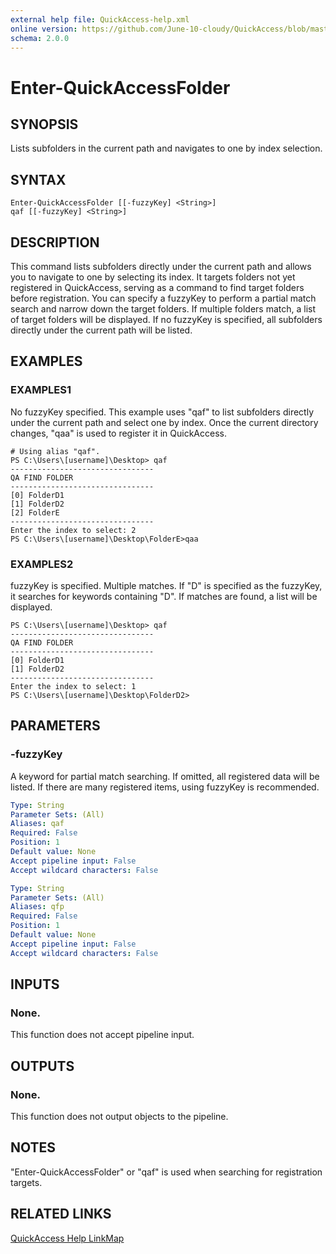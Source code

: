 ```yaml
---
external help file: QuickAccess-help.xml
online version: https://github.com/June-10-cloudy/QuickAccess/blob/master/help/en-US/QuickAccess-help.xml
schema: 2.0.0
---
```

# Enter-QuickAccessFolder
## SYNOPSIS
Lists subfolders in the current path and navigates to one by index selection.
## SYNTAX
```
Enter-QuickAccessFolder [[-fuzzyKey] <String>]
qaf [[-fuzzyKey] <String>]
```
## DESCRIPTION
This command lists subfolders directly under the current path and allows you to navigate to one by selecting its index.
It targets folders not yet registered in QuickAccess, serving as a command to find target folders before registration.
You can specify a fuzzyKey to perform a partial match search and narrow down the target folders.
If multiple folders match, a list of target folders will be displayed.
If no fuzzyKey is specified, all subfolders directly under the current path will be listed.
## EXAMPLES
### EXAMPLES1
No fuzzyKey specified.
This example uses "qaf" to list subfolders directly under the current path and select one by index.
Once the current directory changes, "qaa" is used to register it in QuickAccess.
```
# Using alias "qaf".
PS C:\Users\[username]\Desktop> qaf
--------------------------------
QA FIND FOLDER
--------------------------------
[0] FolderD1
[1] FolderD2
[2] FolderE
--------------------------------
Enter the index to select: 2
PS C:\Users\[username]\Desktop\FolderE>qaa
```
### EXAMPLES2
fuzzyKey is specified. Multiple matches.
If "D" is specified as the fuzzyKey, it searches for keywords containing "D".
If matches are found, a list will be displayed.
```
PS C:\Users\[username]\Desktop> qaf
--------------------------------
QA FIND FOLDER
--------------------------------
[0] FolderD1
[1] FolderD2
--------------------------------
Enter the index to select: 1
PS C:\Users\[username]\Desktop\FolderD2>
```
## PARAMETERS
### -fuzzyKey
A keyword for partial match searching.
If omitted, all registered data will be listed.
If there are many registered items, using fuzzyKey is recommended.
```yaml
Type: String
Parameter Sets: (All)
Aliases: qaf
Required: False
Position: 1
Default value: None
Accept pipeline input: False
Accept wildcard characters: False
```
```yaml
Type: String
Parameter Sets: (All)
Aliases: qfp
Required: False
Position: 1
Default value: None
Accept pipeline input: False
Accept wildcard characters: False
```
## INPUTS
### None. 
This function does not accept pipeline input.
## OUTPUTS
### None. 
This function does not output objects to the pipeline.
## NOTES
"Enter-QuickAccessFolder" or "qaf" is used when searching for registration targets.
## RELATED LINKS
[QuickAccess Help LinkMap](https://github.com/June-10-cloudy/QuickAccess/blob/master/README.md)

